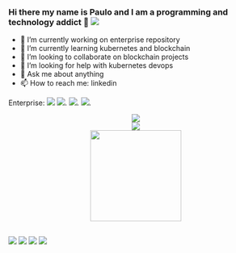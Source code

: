 ### Hi there my name is Paulo and I am a programming and technology addict 👋 <img src="https://komarev.com/ghpvc/?username=paulorpereirasouza" />

- 🔭 I’m currently working on enterprise repository
- 🌱 I’m currently learning kubernetes and blockchain
- 👯 I’m looking to collaborate on blockchain projects
- 🤔 I’m looking for help with kubernetes devops
- 💬 Ask me about anything
- 📫 How to reach me: linkedin

Enterprise:
[![](https://tokei.rs/b1/github/XAMPPRocky/tokei)]([https://github.com/XAMPPRocky/tokei](https://github.com/aiapps-corp/Enterprise))
[![](https://tokei.rs/b1/github/XAMPPRocky/tokei?showLanguage=true&languageRank=1&label=Most%20Used%20Language)]([https://github.com/XAMPPRocky/tokei](https://github.com/aiapps-corp/Enterprise)).
[![](https://tokei.rs/b1/github/XAMPPRocky/tokei?showLanguage=true&languageRank=2&label=2nd%20Most%20Used%20Language)]([https://github.com/XAMPPRocky/tokei](https://github.com/aiapps-corp/Enterprise)).
[![](https://tokei.rs/b1/github/XAMPPRocky/tokei?showLanguage=true&languageRank=3&label=3rd%20Most%20Used%20Language)]([https://github.com/XAMPPRocky/tokei](https://github.com/aiapps-corp/Enterprise)).

<div align="center">  
  <img src="https://github-profile-trophy.vercel.app/?username=paulorpereirasouza&theme=onedark"/>
</div>
<div align="center">  
  <img src="https://github-readme-streak-stats.herokuapp.com?user=paulorpereirasouza&theme=dark"/>
</div>
<div align="center">
  <a href="https://github.com/paulorpereirasouza">
  <img height="180em" src="https://github-readme-stats.vercel.app/api?username=paulorpereirasouza&show_icons=true&theme=dracula&include_all_commits=true&count_private=true"/>
  <!--<img height="180em" src="https://github-readme-stats.vercel.app/api/top-langs/?username=paulorpereirasouza&layout=compact&langs_count=7&theme=dracula"/>-->
</div>
  
  ##
 
<div> 
  <a href="https://www.linkedin.com/in/paulo-renato-pereira-de-souza-b7286027" target="_blank"><img src="https://img.shields.io/badge/-LinkedIn-%230077B5?style=for-the-badge&logo=linkedin&logoColor=white" target="_blank"></a> 
  <a href="https://twitter.com/paulorpsouza" target="_blank"><img src="https://img.shields.io/badge/Twitter-0000FF?style=for-the-badge&logo=twitter&logoColor=white" target="_blank"></a>  
  <a href="https://www.instagram.com/paulorpsouza" target="_blank"><img src="https://img.shields.io/badge/-Instagram-%23E4405F?style=for-the-badge&logo=instagram&logoColor=white" target="_blank"></a>
  <a href="https://www.youtube.com/channel/UCATJokX965AUxXLOkANVwEA" target="_blank"><img src="https://img.shields.io/badge/YouTube-FF0000?style=for-the-badge&logo=youtube&logoColor=white" target="_blank"></a> 
</div>
